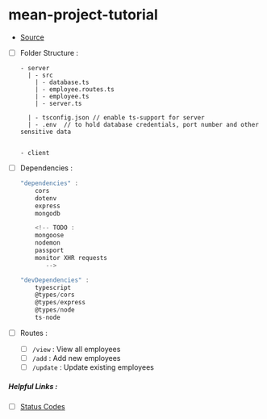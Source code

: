 # mean-project-tutorial

- [Source](https://www.mongodb.com/languages/mean-stack-tutorial)

- [ ] Folder Structure :

  ```
  - server
    | - src
      | - database.ts
      | - employee.routes.ts
      | - employee.ts
      | - server.ts

    | - tsconfig.json // enable ts-support for server
    | - .env  // to hold database credentials, port number and other sensitive data


  - client
  ```

    <!-- 
    | - config
    | - db
    | - lib
    | - public
    | - routes
    | - services
    | - views
   -->

- [ ] Dependencies :

  ```js
  "dependencies" :
      cors
      dotenv
      express
      mongodb

      <!-- TODO :
      mongoose
      nodemon
      passport
      monitor XHR requests
         -->

  "devDependencies" :
      typescript
      @types/cors
      @types/express
      @types/node
      ts-node
  ```

- [ ] Routes :
  - [ ] `/view` : View all employees
  - [ ] `/add` : Add new employees
  - [ ] `/update` : Update existing employees

##### Helpful Links :

- [ ] [Status Codes](https://umbraco.com/knowledge-base/http-status-codes/)
